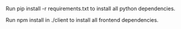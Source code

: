 Run pip install -r requirements.txt to install all python dependencies.

Run npm install in ./client to install all frontend dependencies. 